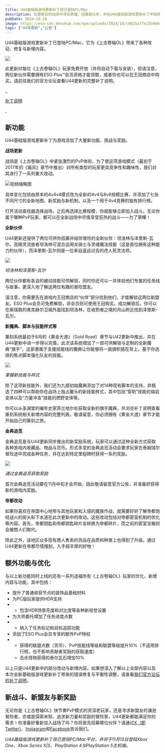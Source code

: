 ```yaml
---
title: U44基础版游戏更新补丁现已登陆PC/Mac
description: 在更新后的战场中寻找荣耀，招募新伙伴，并在U44基础版游戏更新补丁中玩转篆刻系统。
pubDate: 2024-10-28
image: https://eso-cdn.denohub.com/ape/uploads/2024/10/c8025a77e15bd60cc886fba25dd47de1.jpg
tags: ["44号更新","公告"]
---
```


U44基础版游戏更新补丁已登陆PC/Mac，它为《上古卷轴OL》带来了各种改动、修复与新增内容。

![](https://eso-cdn.denohub.com/ape/uploads/2024/10/99a6861fe6076f9c053c5b4031322f55.jpg)

此更新对每位《上古卷轴OL》玩家免费开放（并将自动下载与安装），但请注意，两位新伙伴需要拥有ESO
Plus™会员资格才能领取，或者你也可以在王冠商店中购买。请前往我们的官方论坛查看U44更新的完整补丁说明。

[![]() ![]() ![]()](https://forums.elderscrollsonline.com/en/categories/cn/)

[补丁说明](https://forums.elderscrollsonline.com/en/categories/cn/)

[![]() ![]()](https://forums.elderscrollsonline.com/en/categories/cn/)

## 新功能

U44基础版游戏更新补丁为游戏添加了大量新功能、挑战与奖励。

**战场更新**

战场是《上古卷轴OL》中紧张激烈的PvP体验，为了使这项游戏模式（最初于2017年的《晨风》章节中推出）对所有类型的玩家更具竞争性和趣味性，我们对其进行了一系列重大改动。

![视频缩略图](https://i.ytimg.com/vi/PhccJQ4tv7Y/maxresdefault.jpg)

具体变化包括由原本的4v4v4模式改为全新的4v4与8v8规模比赛，并添加了七张不同尺寸的全新地图、新奖励与新机制，以及一个用于4v4竞赛的独有排行榜。

打开活动查找器选择战场，之后再选择比赛规模，你就能够立即加入战斗。无论你属于哪种PvP玩家，都可以在全新战场中尽情享受狂热的战斗——为了荣耀！

**全新伙伴**

U44更新还提供了两位可供你招募并结伴冒险的全新伙伴：坦洛林与泽里斯-瓦尔。高精灵流放者坦洛林可混合运用龙骑士与灵魂魔法技能（这是首位拥有这种能力的伙伴），而泽里斯-瓦尔则是一位来自遥远过去的虎人死灵法师。

![](https://eso-cdn.denohub.com/ape/uploads/2024/10/1ac957846eeb4ca1aef76999becc34a1.jpg)

<p class="text-gray-500 text-sm text-center"><i>坦洛林和泽里斯-瓦尔</i></p>

两位伙伴都有各自的被动技能可供解锁，同时你还可以一并体验他们专属的任务线与故事，更深入地了解这两位有趣的冒险盟友。

请注意，你需要先在游戏内王冠商店的“伙伴”部分找到他们，才能解锁这两位新盟友。ESO
Plus会员可免费解锁，非会员则可使用王冠购买。成功解锁后，你可以在奥瑞敦的弗克赫尔卫城外面找到坦洛林，在收割者之境的月山附近找到泽里斯-瓦尔。

**新魔典、脚本与技能样式等**

篆刻系统最初于6月的《黄金大道》（Gold
Road）章节与U42更新中推出，并在U44更新中进一步得以完善。此次该系统增加了一部可供解锁与定制的全新魔典“旗手”，这部隶属于支援技能线的魔典让你能够将一面旗帜插在背上，基于你选择的焦点脚本强化队友的技能。

![](https://eso-cdn.denohub.com/ape/uploads/2024/10/a8e267c3b1340e2c207e38853c1f9371.jpg)

<p class="text-gray-500 text-sm text-center"><i>掌握新技能与样式</i></p>

除了这项新技能外，我们还为九部初始魔典添加了对14种现有脚本的支持，并精选了四种可以帮助你在战场上独占鳌头的新技能样式，其中包括“穿刺”技能的熔岩变体以及“力量冲击”技能的燃野变体等。

你可以从圣渊堂的编年史家菲兰地尔处获取全新的旗手魔典，并浏览补丁说明查看篆刻系统相关新增内容的完整列表。敬请留意，你必须拥有《黄金大道》章节才能开始自己的篆刻之旅。

**金典追觅**

金典追觅是与U44更新同步推出的新奖励系统，玩家可以通过这种全新方式获取各种游戏内收藏品、物品与货币。形式多变的金典追觅活动会要求玩家在泰姆瑞尔冒险途中完成各种任务，并在达到特定里程碑时获得一系列奖励。

![](https://eso-cdn.denohub.com/ape/uploads/2024/10/1039ac2c96420cb9d14bcda05b9850ed.jpg)

<p class="text-gray-500 text-sm text-center"><i>通过金典追觅获取奖励</i></p>

首次金典追觅活动要在11月中旬才会开始，因此敬请留意官方公告，并准备好获得新的游戏内奖励。

**帝都改动**

如果你喜欢在帝国中心地带与其他玩家和入侵的魔族作战，就需要好好了解帝都饱经战火的街头和下水道在此次更新中的改动。这些改动包括对帝都密室机制的优化等内容。首先，帝都钥匙和帝都钥匙碎片会转换为帝都碎片，而之前的密室宝箱则会被商人们取代。

除此之外，该地区众多现有商人售卖的货品在品质和种类上也得到了升级。通过U44更新在帝都尽情搜刮，入手超丰厚的好物！

## 额外功能与优化

与以上新功能同时上线的还有一系列造福所有《上古卷轴OL》玩家的优化、新增内容与功能，其中包括：

- 提升了普通收获节点的装饰品基础材料
- 为PC版玩家提供HDR支持
-
  - 包含HDR场景亮度和对比度等各种新视觉设置
- 为大师委托增加了任务进度点数
-
  - 纳入了任务标记和目标追踪功能
- 添加了ESO Plus会员专享的额外PvP特权
-
  - 获得的联盟点数（货币）、PvP技能线等级和联盟等级提升10%（不适用排行榜，也不影响贡献者奖励的获取速度）
  - 击杀怪物获得的泰尔瓦石增加10%

以上只是U44更新中的部分改动与新增内容。如果想深入了解以上全部内容以及本次全新基础版游戏更新补丁带来的错误修复与平衡性调整，请查看[我们官方论坛的补丁说明](https://forums.elderscrollsonline.com/en/categories/cn/)。

## 新战斗、新盟友与新奖励

无论你是《上古卷轴OL》快节奏PvP模式的资深老玩家，还是寻求新盟友的谦逊冒险者，亦或是探索未知、追求新力量和奖励的冒险家，U44更新都能满足你的需求！你准备好重新加入战场了吗？你将首先招募哪位伙伴？请通过[X（即Twitter）](https://twitter.com/TESOnline)、[Instagram](https://www.instagram.com/elderscrollsonline/)和[Facebook](https://www.facebook.com/elderscrollsonline)告诉我们。

_U44基础版游戏更新补丁现已登陆PC/Mac平台，并将于11月13日登陆Xbox One、Xbox Series X|S、PlayStation 4与PlayStation
5主机端。_
